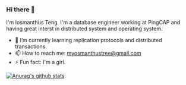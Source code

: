 ### Hi there 👋

I'm Iosmanthus Teng. I'm a database engineer working at PingCAP and having great interst in distributed system and operating system.

- 🌱 I’m currently learning replication protocols and distributed transactions.
- 📫 How to reach me: myosmanthustree@gmail.com
- ⚡ Fun fact: I'm a girl.

[![Anurag's github stats](https://github-readme-stats.vercel.app/api?username=iosmanthus&count_private=true&show_icons=true&theme=Gradient)](https://github.com/iosmanthus)
